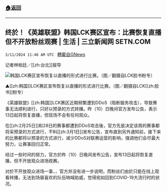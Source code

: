 ###  [:house:返回](README.md)
---


## 终於！《英雄联盟》韩国LCK赛区宣布：比赛恢复直播　但不开放粉丝观赛 | 生活 | 三立新闻网  SETN.COM
`3/11/2024 11:46 AM UTC ` [轉載自GNews](https://gnews.org/articles/2384271)

记者林柏廷／[[zh:台北]]报导

![韩国LCK赛区宣布恢复以直播的形式进行比赛。（图／翻摄自LCK脸书粉专）](https://attach.setn.com/newsimages/2024/03/11/4563958-PH.jpg "韩国LCK赛区宣布恢复以直播的形式进行比赛。（图／翻摄自LCK脸书粉专）")

▲[[zh:韩国]]LCK赛区宣布恢复以直播的形式进行比赛。（图／翻摄自LCK[[zh:脸书]]粉专）

《英雄联盟》[[zh:韩国]]LCK赛区近期频繁遭到DDoS（阻断服务攻击），导致赛事无法顺利进行，只好以预录的方式转播。昨（10）日晚间官方发布公告，表示13日起将恢复直播，但现场不会有任何观众。

在[[zh:2月25日]]和28日的赛事都遭到DDoS攻击後，官方先是决定该周的赛事都将采预录的方式进行，不料[[zh:3月1日]]发布公告，宣布直到另外通知前，接下来的比赛都将以预录的方式进行，减少DDoS对联赛运营的影响，强调他们会尽最大努力，让赛事回归正常。

经过一些时间的努力，官方於昨（10）日晚间发布公告，宣布13日起将恢复直播，但不开放观众进场观赛。

对於不开放观众进场一事，，官方并没有进一步说明，而粉丝们由於只能在线上观看转播，无法到场替喜欢的队伍呐喊助威，觉得宛如回到COVID-19大流行时的状况。
